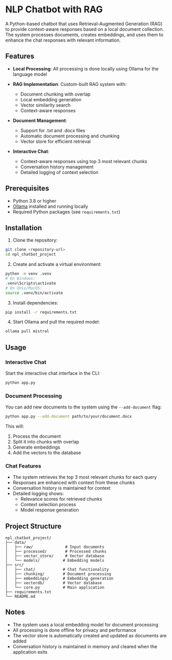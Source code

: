 # NLP Chatbot with RAG

A Python-based chatbot that uses Retrieval-Augmented Generation (RAG) to provide context-aware responses based on a local document collection. The system processes documents, creates embeddings, and uses them to enhance the chat responses with relevant information.

## Features

- **Local Processing**: All processing is done locally using Ollama for the language model

- **RAG Implementation**: Custom-built RAG system with:
  - Document chunking with overlap
  - Local embedding generation
  - Vector similarity search
  - Context-aware responses

- **Document Management**:
  - Support for .txt and .docx files
  - Automatic document processing and chunking
  - Vector store for efficient retrieval

- **Interactive Chat**:
  - Context-aware responses using top 3 most relevant chunks
  - Conversation history management
  - Detailed logging of context selection

## Prerequisites

- Python 3.8 or higher
- [Ollama](https://ollama.com/) installed and running locally
- Required Python packages (see `requirements.txt`)

## Installation

1. Clone the repository:
```bash
git clone <repository-url>
cd npl_chatbot_project
```

2. Create and activate a virtual environment:
```bash
python -m venv .venv
# On Windows:
.venv\Scripts\activate
# On Unix/MacOS:
source .venv/bin/activate
```

3. Install dependencies:
```bash
pip install -r requirements.txt
```

4. Start Ollama and pull the required model:
```bash
ollama pull mistral
```

## Usage
### Interactive Chat

Start the interactive chat interface in the CLI:

```bash
python app.py
```

### Document Processing

You can add new documents to the system using the `--add-document` flag:

```bash
python app.py --add-document path/to/your/document.docx
```

This will:
1. Process the document
2. Split it into chunks with overlap
3. Generate embeddings
4. Add the vectors to the database

### Chat Features

- The system retrieves the top 3 most relevant chunks for each query
- Responses are enhanced with context from these chunks
- Conversation history is maintained for context
- Detailed logging shows:
  - Relevance scores for retrieved chunks
  - Context selection process
  - Model response generation

## Project Structure

```
npl_chatbot_project/
├── data/
│   ├── raw/              # Input documents
│   ├── processed/        # Processed chunks
│   ├── vector_store/     # Vector database
│   └── models/          # Embedding models
├── src/
│   ├── chat/            # Chat functionality
│   ├── chunking/        # Document processing
│   ├── embeddings/      # Embedding generation
│   ├── vectordb/        # Vector database
│   └── core.py          # Main application
├── requirements.txt
└── README.md
```

## Notes

- The system uses a local embedding model for document processing
- All processing is done offline for privacy and performance
- The vector store is automatically created and updated as documents are added
- Conversation history is maintained in memory and cleared when the application exits
